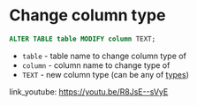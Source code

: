 # Change column type

```sql
ALTER TABLE table MODIFY column TEXT;
```

- `table` - table name to change column type of
- `column` - column name to change type of
- `TEXT` - new column type (can be any of [types](https://dev.mysql.com/doc/refman/8.0/en/data-types.html))


link_youtube: https://youtu.be/R8JsE--sVyE
